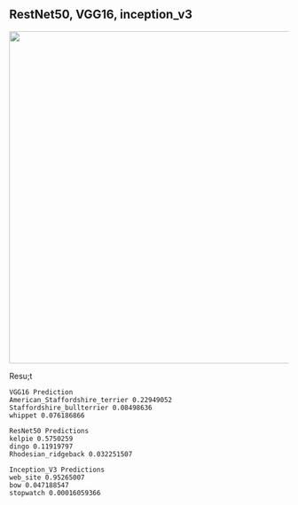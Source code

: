 ## RestNet50, VGG16, inception_v3


<img width=600 src="https://user-images.githubusercontent.com/44635266/64068043-5e78fe00-cc6d-11e9-8573-966f53bff015.jpg">

Resu;t

```
VGG16 Prediction
American_Staffordshire_terrier 0.22949052
Staffordshire_bullterrier 0.08498636
whippet 0.076186866

ResNet50 Predictions
kelpie 0.5750259
dingo 0.11919797
Rhodesian_ridgeback 0.032251507

Inception_V3 Predictions
web_site 0.95265007
bow 0.047188547
stopwatch 0.00016059366
```
